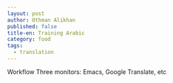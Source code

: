 ```yaml
---
layout: post
author: Othman Alikhan
published: false
title-en: Training Arabic
category: food
tags:
  - translation
---
```


Workflow
    Three monitors: Emacs, Google Translate, etc

